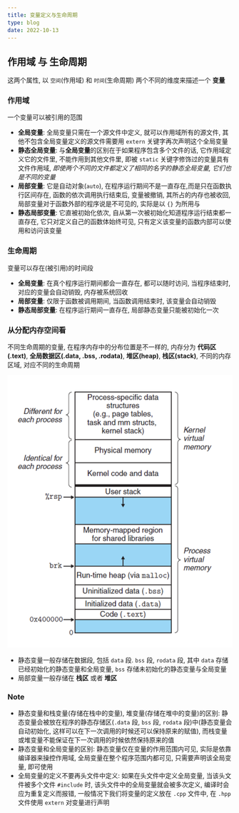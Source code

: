 ```yaml
---
title: 变量定义与生命周期
type: blog
date: 2022-10-13
---
```


## 作用域 与 生命周期

这两个属性, 以 `空间`(作用域) 和 `时间`(生命周期) 两个不同的维度来描述一个 **变量**

### 作用域

一个变量可以被引用的范围

- **全局变量**: 全局变量只需在一个源文件中定义, 就可以作用域所有的源文件, 其他不包含全局变量定义的源文件需要用 `extern` 关键字再次声明这个全局变量
- **静态全局变量**: 与**全局变量**的区别在于如果程序包含多个文件的话, 它作用域定义它的文件里, 不能作用到其他文件里, 即被 `static` 关键字修饰过的变量具有文件作用域, *即使两个不同的文件都定义了相同的名字的静态全局变量, 它们也是不同的变量*
- **局部变量**: 它是自动对象(`auto`), 在程序运行期间不是一直存在,而是只在函数执行区间存在, 函数的依次调用执行结束后, 变量被撤销, 其所占的内存也被收回, 局部变量对于函数外部的程序说是不可见的, 实际是以 `{}` 为所用与
- **静态局部变量**: 它直被初始化依次, 自从第一次被初始化知道程序运行结束都一直存在, 它只对定义自己的函数体始终可见, 只有定义该变量的函数内部可以使用和访问该变量

### 生命周期

变量可以存在(被引用)的时间段

- **全局变量**: 在真个程序运行期间都会一直存在, 都可以随时访问, 当程序结束时, 对应的变量会自动销毁, 内存被系统回收
- **局部变量**: 仅限于函数被调用期间, 当函数调用结束时, 该变量会自动销毁
- **静态局部变量**: 在程序运行期间一直存在, 局部静态变量只能被初始化一次

### 从分配内存空间看

不同生命周期的变量, 在程序内存中的分布位置是不一样的, 内存分为 **代码区(.text)**, **全局数据区(.data, .bss, .rodata)**, **堆区(heap)**, **栈区(stack)**, 不同的内存区域, 对应不同的生命周期

![alt text](image-2.png)

- 静态变量一般存储在数据段, 包括 `data` 段. `bss` 段, `rodata` 段, 其中 `data` 存储已经初始化的静态变量和全局变量, `bss` 存储未初始化的静态变量与全局变量
- 局部变量一般存储在 **栈区** 或者 **堆区**

### Note

- 静态变量和栈变量(存储在栈中的变量), 堆变量(存储在堆中的变量)的区别: 静态变量会被放在程序的静态存储区(`.data` 段, `bss` 段, `rodata` 段)中(静态变量会自动初始化, 这样可以在下一次调用的时候还可以保持原来的赋值), 而栈变量或堆变量不能保证在下一次调用的时候依然保持原来的值
- 静态变量和全局变量的区别: 静态变量仅在变量的作用范围内可见, 实际是依靠编译器来操控作用域, 全局变量在整个程序范围内都可见, 只需要声明该全局变量, 即可使用
- 全局变量的定义不要再头文件中定义: 如果在头文件中定义全局变量, 当该头文件被多个文件 `#include` 时, 该头文件中的全局变量就会被多次定义, 编译时会应为重复定义而报错, 一般情况下我们将变量的定义放在 `.cpp` 文件中, 在 `.hpp` 文件使用 `extern` 对变量进行声明